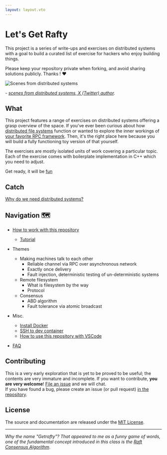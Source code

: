 ```yaml
---
layout: layout.vto
---
```



# Let's Get Rafty

This project is a series of write-ups and exercises on distributed systems with a goal to build a curated list of exercise for hackers who enjoy building things. 

Please keep your repository private when forking, and avoid sharing solutions publicly. Thanks ! ❤️


![Scenes from distributed systems](/static/img/scenes-from-distributed-systems.webp)

*- [scenes from distributed systems, X (Twitter) author](https://x.com/b0rk/status/1056560207562711041).* 

## What

This project features a range of exercises on distributed systems offering a grasp overview of the space. If you've ever been curious about how [distributed file systems](https://static.googleusercontent.com/media/research.google.com/en//archive/gfs-sosp2003.pdf) function or wanted to explore the inner workings of [your favorite RPC framework](https://en.wikipedia.org/wiki/Apache_Thrift). Then, it's the right place here because you will build a fully functioning toy version of that yourself.

The exercises are mostly isolated units of work covering a particular topic. Each of the exercise comes with boilerplate implementation in C++ which you need to adjust. 

Get ready, it will be [fun](https://makeameme.org/meme/ohh-well-thisll)



## Catch

[Why do we need distributed systems?](https://brooker.co.za/blog/2020/01/02/why-distributed.html)

## Navigation 🗺️

- [How to work with this repository](getting-started)
    - [Tutorial](hello-world)
- Themes
  - Making machines talk to each other 
    - Reliable channel via RPC over asynchronous network
    - Exactly once delivery
    - Fault injection, deterministic testing of un-deterministic systems
  - Remote filesystem
    - What is filesystem by the way
    - Protocol
  - Consensus
    - ABD algorithm
    - Fault tolerance via atomic broadcast


- Misc.
    - [Install Docker](etc/use-docker)
    - [SSH to dev container](etc/connect-over-ssh)
    - [How to use this repository with VSCode](etc/use-vscode)

- [FAQ](etc/faq)

## Contributing

This is a very early exploration that is yet to be proved to be useful; the contents are very immature and incomplete.  If you want to contribute, **you are very welcome**! [File an issue](https://github.com/sidosera/getrafty/issues/new) and we will chat.  
If you have found a bug, please create an issue (or pull request) [in the repository](https://github.com/sidosera/getrafty).


## License

The source and documentation are released under the [MIT License](https://github.com/sidosera/getrafty/blob/main/LICENSE).

---
*Why the name "Getrafty"? That appeared to me as a funny game of words, one of the fundamental concept introduced in this class is the [Raft Consensus Algorithm](https://raft.github.io/)*.



